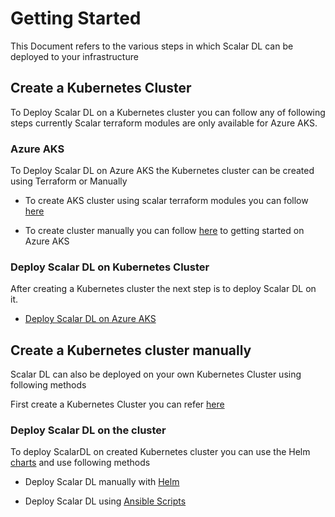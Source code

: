# Getting Started

This Document refers to the various steps in which Scalar DL can be deployed to your infrastructure

## Create a Kubernetes Cluster

To Deploy Scalar DL on a Kubernetes cluster you can follow any of following steps currently Scalar terraform modules are only available for Azure AKS.   

### Azure AKS

To Deploy Scalar DL on Azure AKS the Kubernetes cluster can be created using Terraform or Manually

* To create AKS cluster using scalar terraform modules you can follow [here](./ScalarDLonAKSTerraform.md)     

* To create cluster manually you can follow [here](https://docs.microsoft.com/en-us/azure/aks/kubernetes-walkthrough-portal) to getting started on Azure AKS   

### Deploy Scalar DL on Kubernetes Cluster

After creating a Kubernetes cluster the next step is to deploy Scalar DL on it.   

* [Deploy Scalar DL on Azure AKS](./ScalarDLonAzureAKS.md) 

## Create a Kubernetes cluster manually 

Scalar DL can also be deployed on your own Kubernetes Cluster using following methods

First create a Kubernetes Cluster you can refer [here](https://kubernetes.io/docs/setup/production-environment/turnkey/aws/) 

### Deploy Scalar DL on the cluster

To deploy ScalarDL on created Kubernetes cluster you can use the Helm [charts](../charts) and use following methods 

* Deploy Scalar DL manually with [Helm](./DeployScalarDLHelm.md)   

* Deploy Scalar DL using [Ansible Scripts](./DeployScalarDL.md#how-to-deploy-scalar-dl-on-kubernetes-with-ansible)
